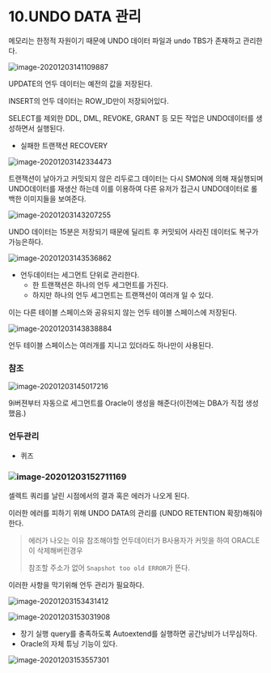 # 10.UNDO DATA 관리

메모리는 한정적 자원이기 때문에 UNDO 데이터 파일과 undo TBS가 존재하고 관리한다.

![image-20201203141109887](20201203.assets/image-20201203141109887.png)

UPDATE의 언두 데이터는 예전의 값을 저장된다.

INSERT의 언두 데이터는 ROW_ID만이 저장되어있다.

SELECT를 제외한 DDL, DML, REVOKE, GRANT 등 모든 작업은 UNDO데이터를 생성하면서 실행된다.

- 실패한 트랜잭션 RECOVERY

![image-20201203142334473](20201203.assets/image-20201203142334473.png)

트랜잭션이 날아가고 커밋되지 않은 리두로그 데이터는 다시 SMON에 의해 재실행되며 UNDO데이터를 재생산 하는데 이를 이용하여 다른 유저가 접근시 UNDO데이터로 롤백한 이미지들을 보여준다.

![image-20201203143207255](20201203.assets/image-20201203143207255.png)

UNDO 데이터는 15분은 저장되기 때문에 딜리트 후 커밋되어 사라진 데이터도 복구가 가능은하다.

![image-20201203143536862](20201203.assets/image-20201203143536862.png)

- 언두데이터는 세그먼트 단위로 관리한다.
  - 한 트랜잭션은 하나의 언두 세그먼트를 가진다.
  - 하지만 하나의 언두 세그먼트는 트랜잭션이 여러개 일 수 있다.



이는 다른 테이블 스페이스와 공유되지 않는 언두 테이블 스페이스에 저장된다.

![image-20201203143838884](20201203.assets/image-20201203143838884.png)

언두 테이블 스페이스는 여러개를 지니고 있더라도 하나만이 사용된다.



### 참조

![image-20201203145017216](20201203.assets/image-20201203145017216.png)

9i버젼부터 자동으로 세그먼트를 Oracle이 생성을 해준다(이전에는 DBA가 직접 생성했음.)





### 언두관리

- 퀴즈

### ![image-20201203152711169](20201203.assets/image-20201203152711169.png)

셀렉트 쿼리를 날린 시점에서의 결과 혹은 에러가 나오게 된다.

이러한 에러를 피하기 위해 UNDO DATA의 관리를 (UNDO RETENTION 확장)해줘야 한다.

> 에러가 나오는 이유 참조해야할 언두데이터가 B사용자가 커밋을 하여 ORACLE이 삭제해버린경우
>
> 참조할 주소가 없어 `Snapshot too old ERROR`가 뜬다.



이러한 사항을 막기위해 언두 관리가 필요하다.

![image-20201203153431412](20201203.assets/image-20201203153431412.png)

![image-20201203153031908](20201203.assets/image-20201203153031908.png)

- 장기 실행 query를 충족하도록 Autoextend를 실행하면 공간낭비가 너무심하다. 
- Oracle의 자체 튜닝 기능이 있다.

![image-20201203153557301](20201203.assets/image-20201203153557301.png)
